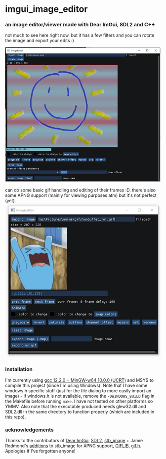 # imgui_image_editor    
### an image editor/viewer made with Dear ImGui, SDL2 and C++    
    
not much to see here right now, but it has a few filters and you can rotate the image and export your edits :)    
    
![screenshot of project](screenshots/screenshot.png)    
    
can do some basic gif handling and editing of their frames :D. there's also some APNG support (mainly for viewing purposes atm) but it's not perfect (yet).    
![screenshot of project - gif handling](screenshots/11-04-2023_215114.gif)    
    
    
### installation    
I'm currently using [gcc 12.2.0 + MinGW-w64 10.0.0 (UCRT)](https://winlibs.com/) and MSYS to compile this project (since I'm using Windows). Note that I have some windows.h specific stuff (just for the file dialog to more easily import an image) - if windows.h is not available, remove the `-DWINDOWS_BUILD` flag in the Makefile before running `make`. I have not tested on other platforms so YMMV. Also note that the executable produced needs glew32.dll and SDL2.dll in the same directory to function properly (which are included in this repo).    
    
### acknowledgements    
Thanks to the contributors of [Dear ImGui](https://github.com/ocornut/imgui), [SDL2](https://www.libsdl.org/), [stb_image](https://github.com/nothings/stb/blob/master/stb_image.h) + Jamie Redmond's [additions](https://github.com/jcredmond/stb/commit/71e7e527eedc27f2b9f29fe9fe3991fc6fb24212) to stb_image for APNG support, [GIFLIB](http://giflib.sourceforge.net/), [gif.h](https://github.com/charlietangora/gif-h). Apologies if I've forgotten anyone!